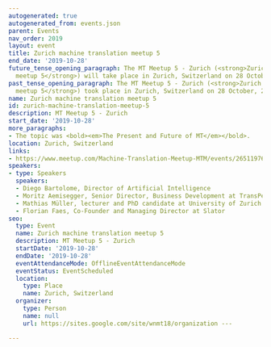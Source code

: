 ```yaml
---
autogenerated: true
autogenerated_from: events.json
parent: Events
nav_order: 2019
layout: event
title: Zurich machine translation meetup 5
end_date: '2019-10-28'
future_tense_opening_paragraph: The MT Meetup 5 - Zurich (<strong>Zurich machine translation
  meetup 5</strong>) will take place in Zurich, Switzerland on 28 October, 2019.
past_tense_opening_paragraph: The MT Meetup 5 - Zurich (<strong>Zurich machine translation
  meetup 5</strong>) took place in Zurich, Switzerland on 28 October, 2019.
name: Zurich machine translation meetup 5
id: zurich-machine-translation-meetup-5
description: MT Meetup 5 - Zurich
start_date: '2019-10-28'
more_paragraphs:
- The topic was <bold><em>The Present and Future of MT</em></bold>.
location: Zurich, Switzerland
links:
- https://www.meetup.com/Machine-Translation-Meetup-MTM/events/265119760/
speakers:
- type: Speakers
  speakers:
  - Diego Bartolome, Director of Artificial Intelligence
  - Moritz Aemisegger, Senior Director, Business Development at TransPerfect
  - Mathias Müller, lecturer and PhD candidate at University of Zurich
  - Florian Faes, Co-Founder and Managing Director at Slator
seo:
  type: Event
  name: Zurich machine translation meetup 5
  description: MT Meetup 5 - Zurich
  startDate: '2019-10-28'
  endDate: '2019-10-28'
  eventAttendanceMode: OfflineEventAttendanceMode
  eventStatus: EventScheduled
  location:
    type: Place
    name: Zurich, Switzerland
  organizer:
    type: Person
    name: null
    url: https://sites.google.com/site/wnmt18/organization ---

---
```


